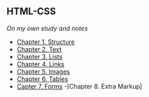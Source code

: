 ## HTML-CSS
*On my own study and notes*

- [Chapter 1. Structure](https://github.com/carlosecantera/HTML-CSS/blob/main/chapter1structure.md)
- [Chapter 2. Text](https://github.com/carlosecantera/HTML-CSS/blob/main/chapter2text.md)
- [Chapter 3. Lists](https://github.com/carlosecantera/HTML-CSS/blob/main/chapter3lists.md)
- [Chapter 4. Links](https://github.com/carlosecantera/html-css/blob/main/chapter4links.md)
- [Chapter 5. Images](https://github.com/carlosecantera/html-css/blob/main/chapter5images.md)
- [Chapter 6. Tables](https://github.com/carlosecantera/html-css/blob/main/chapter6tables.md)
- [Capter 7. Forms](https://github.com/carlosecantera/html-css/blob/main/chapter7forms.md)
-[Chapter 8. Extra Markup]